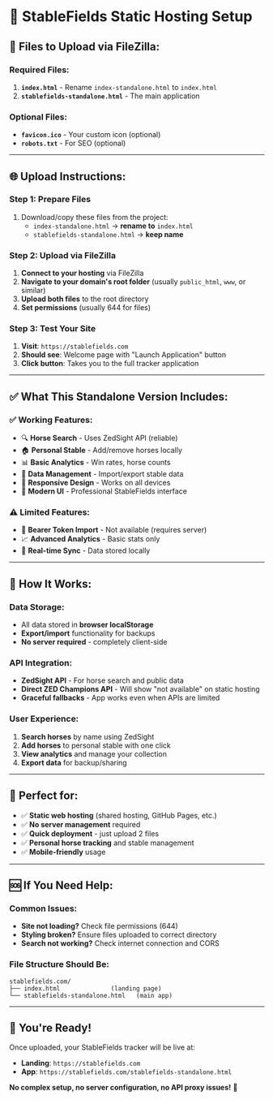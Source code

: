 # 🚀 **StableFields Static Hosting Setup**

## 📁 **Files to Upload via FileZilla:**

### **Required Files:**
1. **`index.html`** - Rename `index-standalone.html` to `index.html`
2. **`stablefields-standalone.html`** - The main application

### **Optional Files:**
- **`favicon.ico`** - Your custom icon (optional)
- **`robots.txt`** - For SEO (optional)

---

## 🌐 **Upload Instructions:**

### **Step 1: Prepare Files**
1. Download/copy these files from the project:
   - `index-standalone.html` → **rename to** `index.html`
   - `stablefields-standalone.html` → **keep name**

### **Step 2: Upload via FileZilla**
1. **Connect to your hosting** via FileZilla
2. **Navigate to your domain's root folder** (usually `public_html`, `www`, or similar)
3. **Upload both files** to the root directory
4. **Set permissions** (usually 644 for files)

### **Step 3: Test Your Site**
1. **Visit**: `https://stablefields.com`
2. **Should see**: Welcome page with "Launch Application" button
3. **Click button**: Takes you to the full tracker application

---

## ✅ **What This Standalone Version Includes:**

### **✅ Working Features:**
- 🔍 **Horse Search** - Uses ZedSight API (reliable)
- 🏠 **Personal Stable** - Add/remove horses locally
- 📊 **Basic Analytics** - Win rates, horse counts
- 💾 **Data Management** - Import/export stable data
- 📱 **Responsive Design** - Works on all devices
- 🎨 **Modern UI** - Professional StableFields interface

### **⚠️ Limited Features:**
- 🔑 **Bearer Token Import** - Not available (requires server)
- 📈 **Advanced Analytics** - Basic stats only
- 🔄 **Real-time Sync** - Data stored locally

---

## 🔧 **How It Works:**

### **Data Storage:**
- All data stored in **browser localStorage**
- **Export/import** functionality for backups
- **No server required** - completely client-side

### **API Integration:**
- **ZedSight API** - For horse search and public data
- **Direct ZED Champions API** - Will show "not available" on static hosting
- **Graceful fallbacks** - App works even when APIs are limited

### **User Experience:**
1. **Search horses** by name using ZedSight
2. **Add horses** to personal stable with one click
3. **View analytics** and manage your collection
4. **Export data** for backup/sharing

---

## 🎯 **Perfect for:**
- ✅ **Static web hosting** (shared hosting, GitHub Pages, etc.)
- ✅ **No server management** required
- ✅ **Quick deployment** - just upload 2 files
- ✅ **Personal horse tracking** and stable management
- ✅ **Mobile-friendly** usage

---

## 🆘 **If You Need Help:**

### **Common Issues:**
- **Site not loading?** Check file permissions (644)
- **Styling broken?** Ensure files uploaded to correct directory
- **Search not working?** Check internet connection and CORS

### **File Structure Should Be:**
```
stablefields.com/
├── index.html              (landing page)
└── stablefields-standalone.html   (main app)
```

---

## 🎉 **You're Ready!**

Once uploaded, your StableFields tracker will be live at:
- **Landing**: `https://stablefields.com`
- **App**: `https://stablefields.com/stablefields-standalone.html`

**No complex setup, no server configuration, no API proxy issues!** 🚀
